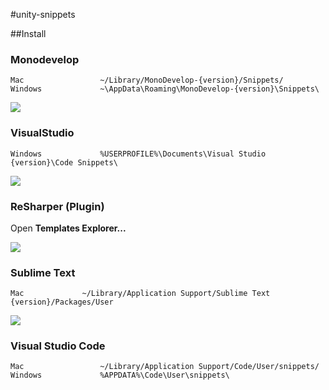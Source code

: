 #unity-snippets

##Install

### Monodevelop

```
Mac					~/Library/MonoDevelop-{version}/Snippets/
Windows				~\AppData\Roaming\MonoDevelop-{version}\Snippets\
```

![](https://dl.dropboxusercontent.com/u/153254465/screenshot/%E3%82%B9%E3%82%AF%E3%83%AA%E3%83%BC%E3%83%B3%E3%82%B7%E3%83%A7%E3%83%83%E3%83%88%202014-01-24%2014.10.42.png)

### VisualStudio

```
Windows				%USERPROFILE%\Documents\Visual Studio {version}\Code Snippets\
```

![](https://dl.dropboxusercontent.com/u/153254465/screenshot/%E3%82%B9%E3%82%AF%E3%83%AA%E3%83%BC%E3%83%B3%E3%82%B7%E3%83%A7%E3%83%83%E3%83%88%202014-05-08%2014.13.46.png)


### ReSharper (Plugin)

Open **Templates Explorer...**

![](https://dl.dropboxusercontent.com/u/153254465/screenshot/%E3%82%B9%E3%82%AF%E3%83%AA%E3%83%BC%E3%83%B3%E3%82%B7%E3%83%A7%E3%83%83%E3%83%88_2014-05-08_14_17_19.png)

### Sublime Text

```
Mac				~/Library/Application Support/Sublime Text {version}/Packages/User
```

![](https://dl.dropboxusercontent.com/u/153254465/screenshot2/ss%202014-12-07%2016.00.30.png)

### Visual Studio Code

```
Mac                 ~/Library/Application Support/Code/User/snippets/
Windows				%APPDATA%\Code\User\snippets\
```